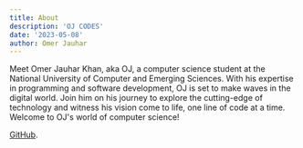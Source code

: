 ```yaml
---
title: About
description: 'OJ CODES'
date: '2023-05-08'
author: Omer Jauhar
---
```


Meet Omer Jauhar Khan, aka OJ, a computer science student at the National University of Computer and Emerging Sciences. With his expertise in programming and software development, OJ is set to make waves in the digital world. Join him on his journey to explore the cutting-edge of technology and witness his vision come to life, one line of code at a time. Welcome to OJ's world of computer science!

[GitHub](https://github.com/OmerJauhar).
